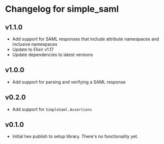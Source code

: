 # Changelog for simple_saml

## v1.1.0

* Add support for SAML responses that include attribute namespaces and inclusive namespaces
* Update to Elixir v1.17
* Update dependencies to latest versions

## v1.0.0

* Add support for parsing and verifying a SAML response

## v0.2.0

* Add support for `SimpleSaml.Assertions`

## v0.1.0

* Initial hex publish to setup library.  There's no functionality yet.
